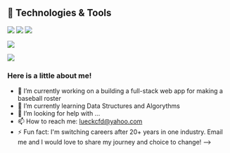## 🔧 Technologies & Tools
![](https://img.shields.io/badge/Code-JavaScript-informational?style=flat&logo=javascript&logoColor=white&color=ED6A5A)
![](https://img.shields.io/badge/Code-Python-informational?style=flat&logo=go&logoColor=white&color=ED6A5A)
![](https://img.shields.io/badge/Shell-Bash-informational?style=flat&logo=gnu-bash&logoColor=white&color=ED6A5A)


<img
  align="center"
  src="https://github-readme-stats.vercel.app/api/?username=jefflueck&theme=synthwave"
/>

<a href="https://github.com/jefflueck">
  <img align="center" src="https://github-readme-stats.vercel.app/api/top-langs/?username=jefflueck&hide=java,html&title_color=ffffff&text_color=c9cacc&icon_color=2bbc8a&bg_color=ED6A5A" />
</a>

### Here is a little about me!
- 🔭 I’m currently working on a building a full-stack web app for making a baseball roster
- 🌱 I’m currently learning Data Structures and Algorythms
- 🤔 I’m looking for help with ...
- 📫 How to reach me: lueckcfd@yahoo.com
- ⚡ Fun fact: I'm switching careers after 20+ years in one industry. Email me and I would love to share my journey and choice to change!
-->
